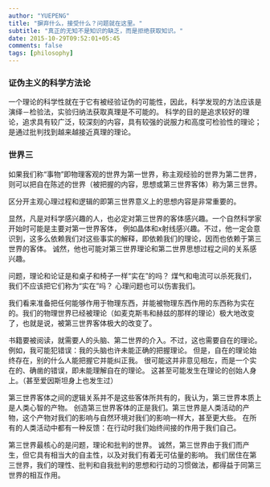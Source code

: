 ```yaml
---
author: "YUEPENG"
title: "摒弃什么，接受什么？问题就在这里。"
subtitle: "真正的无知不是知识的缺乏，而是拒绝获取知识。"
date: 2015-10-29T09:52:01+05:45
comments: false
tags: [philosophy]
---
```

### 证伪主义的科学方法论
一个理论的科学性就在于它有被经验证伪的可能性，因此，科学发现的方法应该是演绎－检验法，实验归纳法获取真理是不可能的。
科学的目的是追求较好的理论，追求具有较广泛，较深刻的内容，具有较强的说服力和高度可检验性的理论；
是通过批判找到越来越接近真理的理论。

### 世界三

如果我们称“事物”即物理客观的世界为第一世界，称主观经验的世界为第二世界，
则可以把自在陈述的世界（被把握的内容，思想或第三世界客体）称为第三世界。
   

区分开主观心理过程和逻辑的即第三世界意义上的思想内容是非常重要的。
   

显然，凡是对科学感兴趣的人，也必定对第三世界的客体感兴趣。一个自然科学家开始时可能是主要对第一世界客体，
例如晶体和x射线感兴趣。不过，他一定会意识到，这多么依赖我们对这些事实的解释，即依赖我们的理论，因而也依赖于第三世界的客体。
诚然，他也可能对第三世界理论和第二世界思想过程之间的关系感兴趣。
   

问题，理论和论证是和桌子和椅子一样“实在”的吗？
煤气和电流可以杀死我们，我们不应该把它们称为“实在”吗？
心理问题也可以伤害我们。
   

我们看来准备把任何能够作用于物理东西，并能被物理东西作用的东西称为实在的。我们的物理世界已经被理论（如麦克斯韦和赫兹的那样的理论）极大地改变了，也就是说，被第三世界客体极大的改变了。
   

书籍要被阅读，就需要人的头脑、第二世界的介入。不过，这也需要自在的理论。例如，我可能犯错误：我的头脑也许未能正确的把握理论。
但是，自在的理论始终存在，别的什么人能把握它并能纠正我。
很可能这并非意见相左，而是一个实在的、确凿的错误，即未能理解自在的理论。
这甚至可能发生在理论的创始人身上。（甚至爱因斯坦身上也发生过）
   

第三世界客体之间的逻辑关系并不是这些客体所共有的，我认为，第三世界本质上是人类心智的产物。
创造第三世界客体的正是我们。第三世界是人类活动的产物，这个产物对我们的影响与自然环境对我们的影响一样大，甚至更大些。
在所有的人类活动中都有一种反馈：在行动时我们始终间接的作用于我们自己。
   

第三世界最核心的是问题，理论和批判的世界。
诚然，第三世界由于我们而产生，但它具有相当大的自主性，以及对我们有着无可估量的影响。
我们居住在第三世界，我们的理性、批判和自我批判的思想和行动的习惯做法，都得益于同第三世界的相互作用。   








